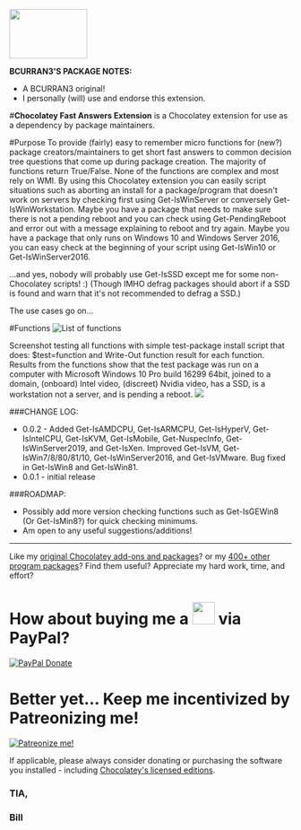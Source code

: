 <img src="https://cdn.staticaly.com/gh/bcurran3/ChocolateyPackages/master/mylogos/myunofficialChocolateylogo_icon.png" width="139" height="88">

**BCURRAN3'S PACKAGE NOTES:**

* A BCURRAN3 original!
* I personally (will) use and endorse this extension.

#**Chocolatey Fast Answers Extension** is a Chocolatey extension for use as a dependency by package maintainers.

#Purpose
To provide (fairly) easy to remember micro functions for (new?) package creators/maintainers to get short fast answers to common decision tree questions that come up during package creation. The majority of functions return True/False. None of the functions are complex and most rely on WMI. By using this Chocolatey extension you can easily script situations such as aborting an install for a package/program that doesn't work on servers by checking first using Get-IsWinServer or conversely Get-IsWinWorkstation. Maybe you have a package that needs to make sure there is not a pending reboot and you can check using Get-PendingReboot and error out with a message explaining to reboot and try again. Maybe you have a package that only runs on Windows 10 and Windows Server 2016, you can easy check at the beginning of your script using Get-IsWin10 or Get-IsWinServer2016. 

...and yes, nobody will probably use Get-IsSSD except me for some non-Chocolatey scripts! :) 
(Though IMHO defrag packages should abort if a SSD is found and warn that it's not recommended to defrag a SSD.)

The use cases go on...

#Functions
![List of functions](https://cdn.staticaly.com/gh/bcurran3/ChocolateyPackages/master/chocolatey-fastanswers.extension/List_of_functions.png)

Screenshot testing all functions with simple test-package install script that does: $test=function and Write-Out function result for each function. Results from the functions show that the test package was run on a computer with Microsoft Windows 10 Pro build 16299 64bit, joined to a domain, (onboard) Intel video, (discreet) Nvidia video, has a SSD, is a workstation not a server, and is pending a reboot.
![](https://cdn.staticaly.com/gh/bcurran3/ChocolateyPackages/master/chocolatey-fastanswers.extension/chocolatey-fastanswers.extension.png)

###CHANGE LOG:
* 0.0.2 - Added Get-IsAMDCPU, Get-IsARMCPU, Get-IsHyperV, Get-IsIntelCPU, Get-IsKVM, Get-IsMobile, Get-NuspecInfo, Get-IsWinServer2019, and Get-IsXen. Improved Get-IsVM, Get-IsWin7/8/80/81/10, Get-IsWinServer2016, and Get-IsVMware. Bug fixed in Get-IsWin8 and Get-IsWin81.
* 0.0.1 - initial release

###ROADMAP:
* Possibly add more version checking functions such as Get-IsGEWin8 (Or Get-IsMin8?) for quick checking minimums. 
* Am open to any useful suggestions/additions!

***

Like my [original Chocolatey add-ons and packages](https://community.chocolatey.org/packages?q=tag%3Abcurran3)? or my [400+ other program packages](https://chocolatey.org/profiles/bcurran3)? Find them useful? Appreciate my hard work, time, and effort?


<h1>How about buying me a <img src="https://cdn.rawgit.com/bcurran3/ChocolateyPackages/master/mylogos/beer.png" alt="" width="40" height="40"> via PayPal?</h1>

[![PayPal Donate](https://www.paypalobjects.com/webstatic/mktg/logo/AM_SbyPP_mc_vs_dc_ae.jpg)](https://www.paypal.me/bcurran3donations)

<h1>Better yet... Keep me incentivized by Patreonizing me!</h1>

[![Patreonize me!](https://c5.patreon.com/external/logo/downloads_wordmark_white_on_coral.png)](https://www.patreon.com/bcurran3)


If applicable, please always consider donating or purchasing the software you installed - including [Chocolatey's licensed editions](https://chocolatey.org/pricing).

<h3>TIA,</h3>

<h3>Bill</h3>